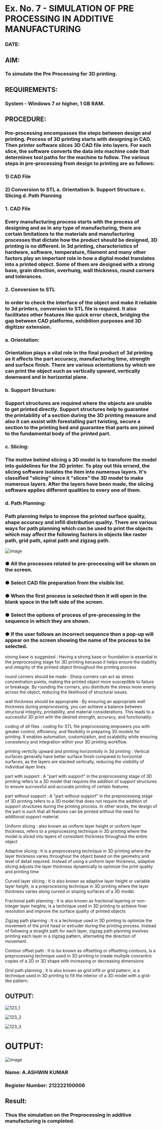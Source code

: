 # Ex. No. 7 - SIMULATION OF PRE PROCESSING IN ADDITIVE MANUFACTURING
### DATE: 
## AIM:
### To simulate the Pre Processing for 3D printing.

## REQUIREMENTS:
### System - Windows 7 or higher, 1 GB RAM.

## PROCEDURE:
### Pre-processing encompasses the steps between design and printing. Process of 3D printing starts with designing in CAD. Then printer software slices 3D CAD file into layers. For each slice, the software converts the data into machine code that determines tool paths for the machine to follow. The various steps in pre-processing from design to printing are as follows:

### 1)	CAD File
### 2)	Conversion to STL a. Orientation b. Support Structure c. Slicing d. Path Planning

### 1. CAD File
### Every manufacturing process starts with the process of designing and as in any type of manufacturing, there are certain limitations to the materials and manufacturing processes that dictate how the product should be designed, 3D printing is no different. In 3d printing, characteristics of hardware, software, temperature, filament and many other factors play an important role in how a digital model translates into a printed object. Some of them are designed with a strong base, grain direction, overhung, wall thickness, round corners and tolerances.

### 2. Conversion to STL
### In order to check the interface of the object and make it reliable to 3d printers, conversion to STL file is required. It also facilitates other features like quick error check, bridging the gap between CAD platforms, exhibition purposes and 3D digitizer extension.

### a. Orientation:
### Orientation plays a vital role in the final product of 3d printing as it affects the part accuracy, manufacturing time, strength and surface finish. There are various orientations by which we can print the object such as vertically upward, vertically downward and in horizontal plane.

### b. Support Structure:
### Support structures are required where the objects are unable to get printed directly. Support structures help to guarantee the printability of a section during the 3D printing measure and also it can assist with forestalling part twisting, secure a section to the printing bed and guarantee that parts are joined to the fundamental body of the printed part.

### c. Slicing:
### The motive behind slicing a 3D model is to transform the model into guidelines for the 3D printer. To play out this errand, the slicing software isolates the item into numerous layers. It's classified "slicing" since it "slices" the 3D model to make numerous layers. After the layers have been made, the slicing software applies different qualities to every one of them.

### d. Path Planning:
### Path planning helps to improve the printed surface quality, shape accuracy and infill distribution quality. There are various ways for path planning which can be used to print the objects which may affect the following factors in objects like raster path, grid path, spiral path and zigzag path.

![image](https://github.com/Sellakumar1987/Ex.-No.-7---SIMULATION-OF-PRE--PROCESSING-IN-ADDITIVE-MANUFACTURING/assets/113594316/baef8515-67d7-4c96-accc-4ee88035c9e7)

### ●	All the processes related to pre-processing will be shown on the screen.
### ●	Select CAD file preparation from the visible list.
### ●	When the first process is selected then it will open in the blank space in the left side of the screen.
### ●	Select the options of process of pre-processing in the sequence in which they are shown.
### ●	If the user follows an incorrect sequence then a pop-up will appear on the screen showing the name of the process to be selected.
strong base is suggested : Having a strong base or foundation is essential in the preprocessing stage for 3D printing because it helps ensure the stability and integrity of the printed object throughout the printing process

round corners should be made : Sharp corners can act as stress concentration points, making the printed object more susceptible to failure or breakage. By rounding the corners, you distribute the stress more evenly across the object, reducing the likelihood of structural issues.

wall thickness should be appropraite : By ensuring an appropriate wall thickness during preprocessing, you can achieve a balance between structural integrity, printability, and material considerations. This leads to a successful 3D print with the desired strength, accuracy, and functionality.

coding of stl files : coding for STL file preprocessing empowers you with greater control, efficiency, and flexibility in preparing 3D models for printing. It enables automation, customization, and scalability while ensuring consistency and integration within your 3D printing workflow.

printing verticlly upward and printing horizontolly in 3d printing : Vertical surfaces generally have better surface finish compared to horizontal surfaces, as the layers are stacked vertically, reducing the visibility of individual layer lines.

part with support : A "part with support" in the preprocessing stage of 3D printing refers to a 3D model that requires the addition of support structures to ensure successful and accurate printing of certain features

part without support : A "part without support" in the preprocessing stage of 3D printing refers to a 3D model that does not require the addition of support structures during the printing process. In other words, the design of the part is such that all features can be printed without the need for additional support material.

Uniform slicing : also known as uniform layer height or uniform layer thickness, refers to a preprocessing technique in 3D printing where the model is sliced into layers of consistent thickness throughout the entire object

Adaptive slicing : It is a preprocessing technique in 3D printing where the layer thickness varies throughout the object based on the geometry and level of detail required. Instead of using a uniform layer thickness, adaptive slicing adjusts the layer thickness dynamically to optimize the print quality and printing time

Curved layer slicing : It is also known as adaptive layer height or variable layer height, is a preprocessing technique in 3D printing where the layer thickness varies along curved or sloping surfaces of a 3D model.

Fractional path planning : It is also known as fractional layering or non-integer layer heights, is a technique used in 3D printing to achieve finer resolution and improve the surface quality of printed objects

Zigzag path planning : It is a technique used in 3D printing to optimize the movement of the print head or extruder during the printing process. Instead of following a straight path for each layer, zigzag path planning involves printing each layer in a zigzag pattern, alternating the direction of movement.

Contour offset path : It is lso known as offsetting or offsetting contours, is a preprocessing technique used in 3D printing to create multiple concentric copies of a 2D or 3D shape with increasing or decreasing dimensions

Grid path planning : It is also known as grid infill or grid pattern, is a technique used in 3D printing to fill the interior of a 3D model with a grid-like pattern.

## OUTPUT:
![123_1](https://github.com/Sellakumar1987/Ex.-No.-7---SIMULATION-OF-PRE--PROCESSING-IN-ADDITIVE-MANUFACTURING/assets/113594316/ec8dafd7-cb7c-4a5b-936c-41e86a32a9da)   
  
![123_2](https://github.com/Sellakumar1987/Ex.-No.-7---SIMULATION-OF-PRE--PROCESSING-IN-ADDITIVE-MANUFACTURING/assets/113594316/c071a941-e5b4-4b31-af63-5f9fe08cd0fb)    

![123_3](https://github.com/Sellakumar1987/Ex.-No.-7---SIMULATION-OF-PRE--PROCESSING-IN-ADDITIVE-MANUFACTURING/assets/113594316/ebb3a944-eeb0-45e8-9841-d58997840c54)    

# OUTPUT:
![image](https://github.com/ASHWINKUMAR2903/Ex.-No.-7---SIMULATION-OF-PRE--PROCESSING-IN-ADDITIVE-MANUFACTURING/assets/119407186/ac8e0c6f-1194-4fb3-b831-7cd6962ef6cd)

### Name: A.ASHWIN KUMAR
### Register Number: 212222100006

## Result: 
### Thus the simulation on the Preprocessing in additive manufacturing is completed.
